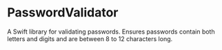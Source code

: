 # PasswordValidator
A Swift library for validating passwords. Ensures passwords contain both letters and digits and are between 8 to 12 characters long.
